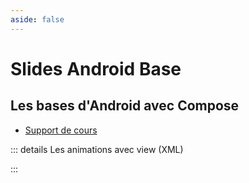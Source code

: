 ```yaml
---
aside: false
---
```


# Slides Android Base

## Les bases d'Android avec Compose

<ClientOnly>
<SlidesDeck src="android_base" />
</ClientOnly>

- [Support de cours](/tp/android/compose/android-base.md)

::: details Les animations avec view (XML)

<ClientOnly>
<SlidesDeck src="android_base_suite" />
</ClientOnly>

:::